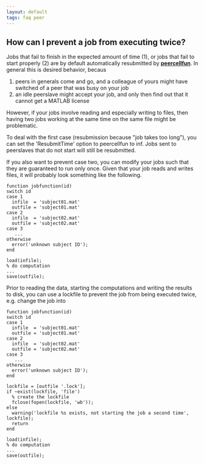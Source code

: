 ```yaml
---
layout: default
tags: faq peer
---
```


## How can I prevent a job from executing twice?

Jobs that fail to finish in the expected amount of time (1), or jobs that fail to start properly (2) are by default automatically resubmitted by **[peercellfun](/reference/peercellfun)**. In general this is desired behavior, becaus

 1.  peers in generals come and go, and a colleague of yours might have switched of a peer that was busy on your job
 2.  an idle peerslave might accept your job, and only then find out that it cannot get a MATLAB license

However, if your jobs involve reading and especially writing to files, then having two jobs working at the same time on the same file might be problematic. 

To deal with the first case (resubmission because "job takes too long"), you can set the 'ResubmitTime' option to peercellfun to inf. Jobs sent to peerslaves that do not start will still be resubmitted. 

If you also want to prevent case two, you can modify your jobs such that they are guaranteed to run only once. Given that your job reads and writes files, it will probably look something like the following.

	
	function jobfunction(id)
	switch id
	case 1
	  infile  = 'subject01.mat'
	  outfile = 'subject01.mat'
	case 2
	  infile  = 'subject02.mat'
	  outfile = 'subject02.mat'
	case 3
	   ...
	otherwise
	  error('unknown subject ID');
	end
	
	load(infile);
	% do computation
	... 
	save(outfile);

Prior to reading the data, starting the computations and writing the results to disk, you can use a lockfile to prevent the job from being executed twice, e.g. change the job into

	
	function jobfunction(id)
	switch id
	case 1
	  infile  = 'subject01.mat'
	  outfile = 'subject01.mat'
	case 2
	  infile  = 'subject02.mat'
	  outfile = 'subject02.mat'
	case 3
	   ...
	otherwise
	  error('unknown subject ID');
	end
	
	lockfile = [outfile '.lock'];
	if ~exist(lockfile, 'file')
	  % create the lockfile
	  fclose(fopen(lockfile, 'wb'));
	else
	  warning('lockfile %s exists, not starting the job a second time', lockfile);
	  return
	end
	
	load(infile);
	% do computation
	... 
	save(outfile);

